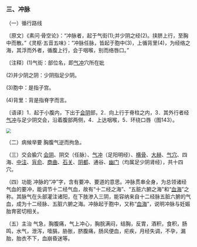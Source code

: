 ### 三、冲脉

（一）循行路线

〔原文〕《素问·骨空论》：“冲脉者，起于气街(1);并少阴之经(2)。挟脐上行，至胸中而散。”《灵枢·五音五味》：“冲脉任脉，皆起于胞中(3)，上循背里(4)，为经络之海，其浮而外者，循腹上行，会于咽喉，别而络唇口。”

〔注释〕(1)气街：部位名，即[气冲](https://www.gmzyjc.com/read/zjs/zjs3.1.1-3-0.1.3.3.30.md)穴所在妣

(2)并少阴之阴：少阴指足少阴。

(3)胞中：是指子宫。

(4)背里：背是指脊字而言。

〔语译〕1．起于小腹内，下出于[会阴](https://www.gmzyjc.com/read/zjs/zjs3.2.1-0.1.1.3.1.md)部，2．向上行于脊柱之内，3．其外行者经[气冲](https://www.gmzyjc.com/read/zjs/zjs3.1.1-3-0.1.3.3.30.md)与足少阴交会，沿着腹部两侧，4．上达咽喉，5．环绕口唇（图143）。

<img src="img/图143.jpg" style="zoom:80%;" />

（二）病候举要  胸腹气逆而拘急。

（三）交会腧穴  [会阴](https://www.gmzyjc.com/read/zjs/zjs3.2.1-0.1.1.3.1.md)、阴交（任脉）、[气冲](https://www.gmzyjc.com/read/zjs/zjs3.1.1-3-0.1.3.3.30.md)（足阳明经）、[横骨](https://www.gmzyjc.com/read/zjs/zjs3.1.7-8-0.0.2.3.11.md)、[大赫](https://www.gmzyjc.com/read/zjs/zjs3.1.7-8-0.0.2.3.12.md)、[气穴](https://www.gmzyjc.com/read/zjs/zjs3.1.7-8-0.0.2.3.13.md)、四海、[中注](https://www.gmzyjc.com/read/zjs/zjs3.1.7-8-0.0.2.3.15.md)、[肓俞](https://www.gmzyjc.com/read/zjs/zjs3.1.7-8-0.0.2.3.16.md)、[商曲](https://www.gmzyjc.com/read/zjs/zjs3.1.7-8-0.0.2.3.17.md)、[石关](https://www.gmzyjc.com/read/zjs/zjs3.1.7-8-0.0.2.3.18.md)、[阴都](https://www.gmzyjc.com/read/zjs/zjs3.1.7-8-0.0.2.3.19.md)、通谷、[幽门](https://www.gmzyjc.com/read/zjs/zjs3.1.7-8-0.0.2.3.21.md)（均属足少阴肾经），共十四穴。

（四）功能  冲脉的“冲”字，含有要冲、要道的意思。冲脉贯串全身，为总领诸经气血的要冲，能调节十二经气血，故有“十二经之海”、“五脏六腑之海”和“[血海](https://www.gmzyjc.com/read/zjs/zjs3.1.4-6-0.0.1.3.10.md)”之称。其脉气在头部灌注诸阳，在下肢渗入三阴，能容纳来自十二经脉五脏六腑的气血，成为十二经脉、五脏六腑之海。冲脉起于胞中，又称“[血海](https://www.gmzyjc.com/read/zjs/zjs3.1.4-6-0.0.1.3.10.md)”，说明冲脉与妊娠胎育密切相关。

（五）主治  气急，胸腹痛，气上冲心，胸脘满闷，结胸，反胃，酒积，食积，肠鸣，水气，泄泻，噎膈，胁胀，脐腹痛，肠风便血，疟疾，月经失调，不孕，漏胎，胎衣不下，血崩昏迷等。
